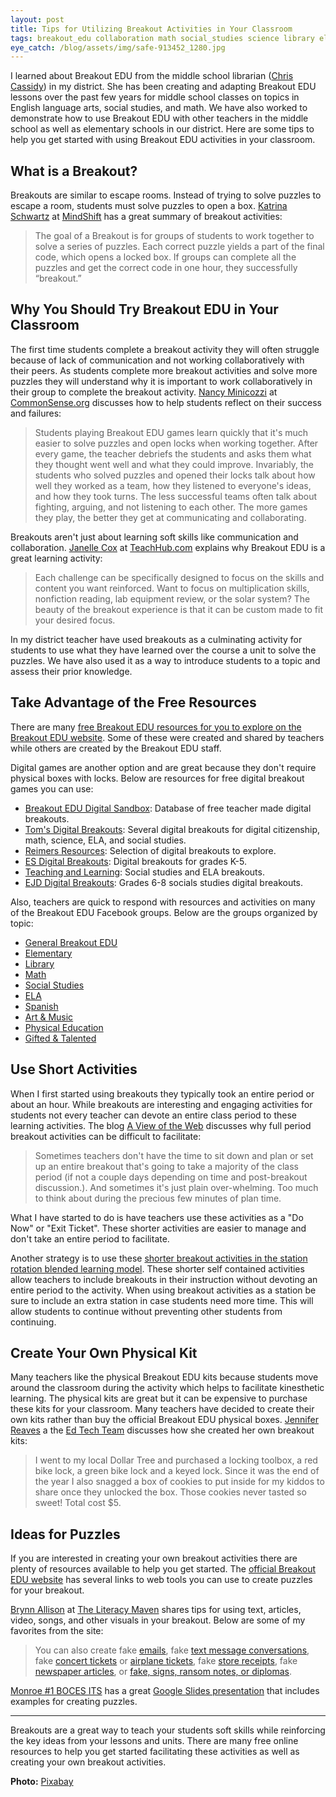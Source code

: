 ```yaml
---
layout: post
title: Tips for Utilizing Breakout Activities in Your Classroom 
tags: breakout_edu collaboration math social_studies science library ela english_language_arts blended_learning
eye_catch: /blog/assets/img/safe-913452_1280.jpg
---
```


I learned about Breakout EDU from the middle school librarian ([Chris Cassidy](https://twitter.com/chcassidy)) in my district.  She has been creating and adapting Breakout EDU lessons over the past few years for middle school classes on topics in English language arts, social studies, and math.  We have also worked to demonstrate how to use Breakout EDU with other teachers in the middle school as well as elementary schools in our district.  Here are some tips to help you get started with using Breakout EDU activities in your classroom.

<!--more-->

## What is a Breakout?

Breakouts are similar to escape rooms.  Instead of trying to solve puzzles to escape a room, students must solve puzzles to open a box.  [Katrina Schwartz](https://twitter.com/Kschwart) at [MindShift](https://www.kqed.org/mindshift/52723/building-teamwork-and-perseverance-in-early-elementary-students-with-breakouts) has a great summary of breakout activities:

> The goal of a Breakout is for groups of students to work together to solve a series of puzzles. Each correct puzzle yields a part of the final code, which opens a locked box. If groups can complete all the puzzles and get the correct code in one hour, they successfully “breakout.”

## Why You Should Try Breakout EDU in Your Classroom

The first time students complete a breakout activity they will often struggle because of lack of communication and not working collaboratively with their peers.  As students complete more breakout activities and solve more puzzles they will understand why it is important to work collaboratively in their group to complete the breakout activity.  [Nancy Minicozzi](https://www.twitter.com/coffeenancy) at [CommonSense.org](https://www.commonsense.org/education/articles/build-collaboration-skills-with-breakout-edu) discusses how to help students reflect on their success and failures:

> Students playing Breakout EDU games learn quickly that it's much easier to solve puzzles and open locks when working together. After every game, the teacher debriefs the students and asks them what they thought went well and what they could improve. Invariably, the students who solved puzzles and opened their locks talk about how well they worked as a team, how they listened to everyone's ideas, and how they took turns. The less successful teams often talk about fighting, arguing, and not listening to each other. The more games they play, the better they get at communicating and collaborating.

Breakouts aren't just about learning soft skills like communication and collaboration.  [Janelle Cox](https://twitter.com/empoweringed) at [TeachHub.com](https://www.teachhub.com/breakout-edu-gamified-learning-teaching-strategies) explains why Breakout EDU is a great learning activity:

> Each challenge can be specifically designed to focus on the skills and content you want reinforced. Want to focus on multiplication skills, nonfiction reading, lab equipment review, or the solar system? The beauty of the breakout experience is that it can be custom made to fit your desired focus.

In my district teacher have used breakouts as a culminating activity for students to use what they have learned over the course a unit to solve the puzzles.  We have also used it as a way to introduce students to a topic and assess their prior knowledge.

## Take Advantage of the Free Resources

There are many [free Breakout EDU resources for you to explore on the Breakout EDU website](https://www.breakoutedu.com/freegames).  Some of these were created and shared by teachers while others are created by the Breakout EDU staff.

Digital games are another option and are great because they don't require physical boxes with locks.  Below are resources for free digital breakout games you can use:

- [Breakout EDU Digital Sandbox](https://sites.google.com/site/digitalbreakoutjb/sandbox): Database of free teacher made digital breakouts.
- [Tom's Digital Breakouts](https://sites.google.com/view/tomsdigitalbreakouts/home?authuser=0): Several digital breakouts for digital citizenship, math, science, ELA, and social studies.
- [Reimers Resources](https://sites.google.com/tcea.org/prr/breakout-edu/digital-breakouts): Selection of digital breakouts to explore.
- [ES Digital Breakouts](https://sites.google.com/henrico.k12.va.us/digitalbreakout/home): Digital breakouts for grades K-5.
- [Teaching and Learning](https://sites.google.com/view/teachingandlearningmrss/digital-breakouts): Social studies and ELA breakouts.
- [EJD Digital Breakouts](https://sites.google.com/phoenixcsd.net/ejddigitalbreakout): Grades 6-8 socials studies digital breakouts.

Also, teachers are quick to respond with resources and activities on many of the Breakout EDU Facebook groups.  Below are the groups organized by topic:

- [General Breakout EDU](https://www.facebook.com/groups/breakoutedu/)
- [Elementary](https://www.facebook.com/groups/breakouteduelem/)
- [Library](https://www.facebook.com/groups/breakoutedulibrary/)
- [Math](https://www.facebook.com/groups/breakoutedumath/)
- [Social Studies](https://www.facebook.com/groups/breakouteduhistory/)
- [ELA](https://www.facebook.com/groups/breakouteduenglish/)
- [Spanish](https://www.facebook.com/groups/breakouteduspanish/)
- [Art & Music](https://www.facebook.com/groups/breakouteduartmusic/)
- [Physical Education](https://www.facebook.com/groups/247609799049954/)
- [Gifted & Talented](https://www.facebook.com/groups/1977223899172078/)

## Use Short Activities

When I first started using breakouts they typically took an entire period or about an hour.  While breakouts are interesting and engaging activities for students not every teacher can devote an entire class period to these learning activities.   The blog [A View of the Web](http://aviewoftheweb.blogspot.com/2017/02/short-on-time-try-mini-breakout.html) discusses why full period breakout activities can be difficult to facilitate:

> Sometimes teachers don't have the time to sit down and plan or set up an entire breakout that's going to take a majority of the class period (if not a couple days depending on time and post-breakout discussion.).  And sometimes it's just plain over-whelming.  Too much to think about during the precious few minutes of plan time.

What I have started to do is have teachers use these activities as a "Do Now" or "Exit Ticket".  These shorter activities are easier to manage and don't take an entire period to facilitate.

Another strategy is to use these [shorter breakout activities in the station rotation blended learning model](https://www.kqed.org/mindshift/52723/building-teamwork-and-perseverance-in-early-elementary-students-with-breakouts).  These shorter self contained activities allow teachers to include breakouts in their instruction without devoting an entire period to the activity.  When using breakout activities as a station be sure to include an extra station in case students need more time.  This will allow students to continue without preventing other students from continuing.

## Create Your Own Physical Kit

Many teachers like the physical Breakout EDU kits because students move around the classroom during the activity which helps to facilitate kinesthetic learning.  The physical kits are great but it can be expensive to purchase these kits for your classroom.  Many teachers have decided to create their own kits rather than buy the official Breakout EDU physical boxes.  [Jennifer Reaves](https://twitter.com/jzwvu07) a the [Ed Tech Team](https://www.edtechteam.com/blog/2017/08/break-out-of-classroom/) discusses how she created her own breakout kits:

> I went to my local Dollar Tree and purchased a locking toolbox, a red bike lock, a green bike lock and a keyed lock. Since it was the end of the year I also snagged a box of cookies to put inside for my kiddos to share once they unlocked the box. Those cookies never tasted so sweet! Total cost $5.

## Ideas for Puzzles

If you are interested in creating your own breakout activities there are plenty of resources available to help you get started.  The [official Breakout EDU website](https://www.breakoutedu.com/puzzleresources) has several links to web tools you can use to create puzzles for your breakout.

[Brynn Allison](https://twitter.com/literarymaven) at [The Literacy Maven](https://www.theliterarymaven.com/2017/04/breakout-digital-escape-room-ideas.html) shares tips for using text, articles, video, songs, and other visuals in your breakout.  Below are some of my favorites from the site:

> You can also create fake [emails](http://www.fakewhats.com/), fake [text message conversations](http://www.fakephonetext.com/), fake [concert tickets](http://www.faketicketgenerator.com/) or [airplane tickets](http://returnflights.net/), fake [store receipts](http://www.fakereceipt.us/sales_receipt.php), fake [newspaper articles](https://www.fodey.com/generators/newspaper/snippet.asp), or [fake, signs, ransom notes, or diplomas](http://www.addletters.com/).

[Monroe #1 BOCES ITS](https://twitter.com/M1BITS) has a great [Google Slides presentation](https://docs.google.com/presentation/d/1y_ZnAkGAg_WsNCOuC_erTuXbHDrebzK4ijZDbIqsqzc/edit#slide=id.g13ff152bc0_0_0) that includes examples for creating puzzles.

------

Breakouts are a great way to teach your students soft skills while reinforcing the key ideas from your lessons and units.  There are many free online resources to help you get started facilitating these activities as well as creating your own breakout activities.

**Photo:** [Pixabay](https://pixabay.com/images/id-913452/)
